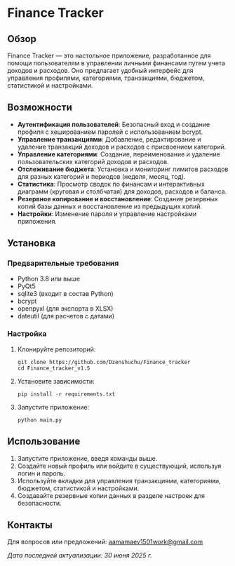 # Finance Tracker

## Обзор
Finance Tracker — это настольное приложение, разработанное для помощи пользователям в управлении личными финансами путем учета доходов и расходов. Оно предлагает удобный интерфейс для управления профилями, категориями, транзакциями, бюджетом, статистикой и настройками.

## Возможности
- **Аутентификация пользователей**: Безопасный вход и создание профиля с хешированием паролей с использованием bcrypt.
- **Управление транзакциями**: Добавление, редактирование и удаление транзакций доходов и расходов с присвоением категорий.
- **Управление категориями**: Создание, переименование и удаление пользовательских категорий доходов и расходов.
- **Отслеживание бюджета**: Установка и мониторинг лимитов расходов для разных категорий и периодов (неделя, месяц, год).
- **Статистика**: Просмотр сводок по финансам и интерактивных диаграмм (круговая и столбчатая) для доходов, расходов и баланса.
- **Резервное копирование и восстановление**: Создание резервных копий базы данных и восстановление из предыдущих копий.
- **Настройки**: Изменение пароля и управление настройками приложения.

## Установка

### Предварительные требования
- Python 3.8 или выше
- PyQt5
- sqlite3 (входит в состав Python)
- bcrypt
- openpyxl (для экспорта в XLSX)
- dateutil (для расчетов с датами)

### Настройка
1. Клонируйте репозиторий:
   ```
   git clone https://github.com/Dzenshuchu/Finance_tracker
   cd Finance_tracker_v1.5
   ```
2. Установите зависимости:
   ```
   pip install -r requirements.txt
   ```
3. Запустите приложение:
   ```
   python main.py
   ```

## Использование
1. Запустите приложение, введя команды выше.
2. Создайте новый профиль или войдите в существующий, используя логин и пароль.
3. Используйте вкладки для управления транзакциями, категориями, бюджетом, статистикой и настройками.
4. Создавайте резервные копии данных в разделе настроек для безопасности.


## Контакты
Для вопросов или предложений: aamamaev1501work@gmail.com

*Дата последней актуализации: 30 июня 2025 г.*